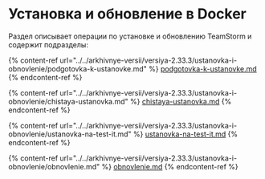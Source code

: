 # Установка и обновление в Docker

Раздел описывает операции по установке и обновлению TeamStorm и содержит подразделы:

{% content-ref url="../../arkhivnye-versii/versiya-2.33.3/ustanovka-i-obnovlenie/podgotovka-k-ustanovke.md" %}
[podgotovka-k-ustanovke.md](../../arkhivnye-versii/versiya-2.33.3/ustanovka-i-obnovlenie/podgotovka-k-ustanovke.md)
{% endcontent-ref %}

{% content-ref url="../../arkhivnye-versii/versiya-2.33.3/ustanovka-i-obnovlenie/chistaya-ustanovka.md" %}
[chistaya-ustanovka.md](../../arkhivnye-versii/versiya-2.33.3/ustanovka-i-obnovlenie/chistaya-ustanovka.md)
{% endcontent-ref %}

{% content-ref url="../../arkhivnye-versii/versiya-2.33.3/ustanovka-i-obnovlenie/ustanovka-na-test-it.md" %}
[ustanovka-na-test-it.md](../../arkhivnye-versii/versiya-2.33.3/ustanovka-i-obnovlenie/ustanovka-na-test-it.md)
{% endcontent-ref %}

{% content-ref url="../../arkhivnye-versii/versiya-2.33.3/ustanovka-i-obnovlenie/obnovlenie.md" %}
[obnovlenie.md](../../arkhivnye-versii/versiya-2.33.3/ustanovka-i-obnovlenie/obnovlenie.md)
{% endcontent-ref %}
